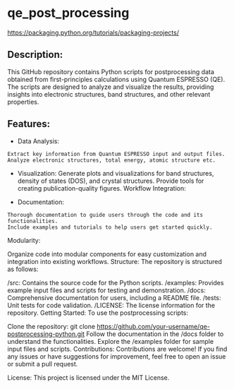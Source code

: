# qe_post_processing

https://packaging.python.org/tutorials/packaging-projects/

## Description:
This GitHub repository contains Python scripts for postprocessing data obtained from first-principles calculations using Quantum ESPRESSO (QE). The scripts are designed to analyze and visualize the results, providing insights into electronic structures, band structures, and other relevant properties.

## Features:
- Data Analysis:
```
Extract key information from Quantum ESPRESSO input and output files. 
Analyze electronic structures, total energy, atomic structure etc.
```
- Visualization:
Generate plots and visualizations for band structures, density of states (DOS), and crystal structures.
Provide tools for creating publication-quality figures.
Workflow Integration:

- Documentation:
```
Thorough documentation to guide users through the code and its functionalities.
Include examples and tutorials to help users get started quickly.
```

Modularity:

Organize code into modular components for easy customization and integration into existing workflows.
Structure:
The repository is structured as follows:

/src: Contains the source code for the Python scripts.
/examples: Provides example input files and scripts for testing and demonstration.
/docs: Comprehensive documentation for users, including a README file.
/tests: Unit tests for code validation.
/LICENSE: The license information for the repository.
Getting Started:
To use the postprocessing scripts:

Clone the repository: git clone https://github.com/your-username/qe-postprocessing-python.git
Follow the documentation in the /docs folder to understand the functionalities.
Explore the /examples folder for sample input files and scripts.
Contributions:
Contributions are welcome! If you find any issues or have suggestions for improvement, feel free to open an issue or submit a pull request.

License:
This project is licensed under the MIT License.


